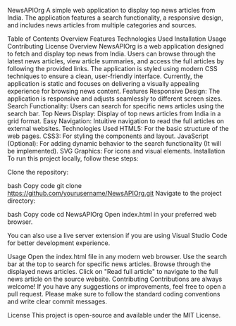 NewsAPIOrg
A simple web application to display top news articles from India. The application features a search functionality, a responsive design, and includes news articles from multiple categories and sources.

Table of Contents
Overview
Features
Technologies Used
Installation
Usage
Contributing
License
Overview
NewsAPIOrg is a web application designed to fetch and display top news from India. Users can browse through the latest news articles, view article summaries, and access the full articles by following the provided links.
The application is styled using modern CSS techniques to ensure a clean, user-friendly interface. Currently, the application is static and focuses on delivering a visually appealing experience for browsing news content.
Features
Responsive Design: The application is  responsive and adjusts seamlessly to different screen sizes.
Search Functionality: Users can search for specific news articles using the search bar.
Top News Display: Display of top news articles from India in a grid format.
Easy Navigation: Intuitive navigation to read the full articles on external websites.
Technologies Used
HTML5: For the basic structure of the web pages.
CSS3: For styling the components and layout.
JavaScript (Optional): For adding dynamic behavior to the search functionality (It will be implemented).
SVG Graphics: For icons and visual elements.
Installation
To run this project locally, follow these steps:

Clone the repository:

bash
Copy code
git clone https://github.com/yourusername/NewsAPIOrg.git
Navigate to the project directory:

bash
Copy code
cd NewsAPIOrg
Open index.html in your preferred web browser.

You can also use a live server extension if you are using Visual Studio Code for better development experience.

Usage
Open the index.html file in any modern web browser.
Use the search bar at the top to search for specific news articles.
Browse through the displayed news articles.
Click on "Read full article" to navigate to the full news article on the source website.
Contributing
Contributions are always welcome! If you have any suggestions or improvements, feel free to open a pull request. Please make sure to follow the standard coding conventions and write clear commit messages.

License
This project is open-source and available under the MIT License.
